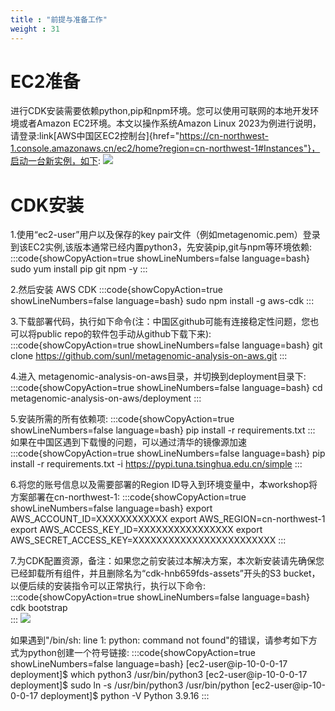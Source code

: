 ```yaml
---
title : "前提与准备工作"
weight : 31
---
```


# EC2准备
进行CDK安装需要依赖python,pip和npm环境。您可以使用可联网的本地开发环境或者Amazon EC2环境。本文以操作系统Amazon Linux 2023为例进行说明， 请登录:link[AWS中国区EC2控制台]{href="https://cn-northwest-1.console.amazonaws.cn/ec2/home?region=cn-northwest-1#Instances"}，启动一台新实例，如下:
![](/static/cdk-ec2.png)

# CDK安装
1.使用“ec2-user”用户以及保存的key pair文件（例如metagenomic.pem）登录到该EC2实例,该版本通常已经内置python3，先安装pip,git与npm等环境依赖:
:::code{showCopyAction=true showLineNumbers=false language=bash}
sudo yum install pip git npm -y
:::

2.然后安装 AWS CDK
:::code{showCopyAction=true showLineNumbers=false language=bash}
sudo npm install -g aws-cdk
:::

3.下载部署代码，执行如下命令(注：中国区github可能有连接稳定性问题，您也可以将public repo的软件包手动从github下载下来):
:::code{showCopyAction=true showLineNumbers=false language=bash}
git clone https://github.com/sunl/metagenomic-analysis-on-aws.git
:::

4.进入 metagenomic-analysis-on-aws目录，并切换到deployment目录下:
:::code{showCopyAction=true showLineNumbers=false language=bash}
cd metagenomic-analysis-on-aws/deployment
:::

5.安装所需的所有依赖项:
:::code{showCopyAction=true showLineNumbers=false language=bash}
pip install -r requirements.txt
:::
如果在中国区遇到下载慢的问题，可以通过清华的镜像源加速
:::code{showCopyAction=true showLineNumbers=false language=bash}
pip install -r requirements.txt -i https://pypi.tuna.tsinghua.edu.cn/simple
:::

6.将您的账号信息以及需要部署的Region ID导入到环境变量中，本workshop将方案部署在cn-northwest-1:
:::code{showCopyAction=true showLineNumbers=false language=bash}
export AWS_ACCOUNT_ID=XXXXXXXXXXXX
export AWS_REGION=cn-northwest-1
export AWS_ACCESS_KEY_ID=XXXXXXXXXXXXXXXX
export AWS_SECRET_ACCESS_KEY=XXXXXXXXXXXXXXXXXXXXXXXX
:::

7.为CDK配置资源，备注：如果您之前安装过本解决方案，本次新安装请先确保您已经卸载所有组件，并且删除名为“cdk-hnb659fds-assets”开头的S3 bucket，以便后续的安装指令可以正常执行，执行以下命令:
:::code{showCopyAction=true showLineNumbers=false language=bash}
cdk bootstrap  
:::
![](/static/cdk-bootstrap.png)

如果遇到"/bin/sh: line 1: python: command not found"的错误，请参考如下方式为python创建一个符号链接:
:::code{showCopyAction=true showLineNumbers=false language=bash}
[ec2-user@ip-10-0-0-17 deployment]$ which python3
/usr/bin/python3
[ec2-user@ip-10-0-0-17 deployment]$ sudo ln -s /usr/bin/python3 /usr/bin/python
[ec2-user@ip-10-0-0-17 deployment]$ python -V
Python 3.9.16
:::